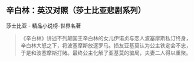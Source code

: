 ## 辛白林：英汉对照（莎士比亚悲剧系列）

莎士比亚  -  精品小说榜-世界名著

> 《辛白林》讲述不列颠国王辛白林的女儿伊诺贞与恋人波塞摩斯私订终身，辛白林大怒之下，将波塞摩斯放逐罗马。损友亚基莫认为公主铁定会不忠，于是和波塞摩斯打赌。最终公主化解了亚基莫的骗局，夫妻二人得以重聚。
